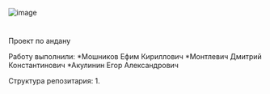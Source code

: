 ![image](https://github.com/GOOOOAAAALLL/ANDAN_PUBG-Ehh/assets/169695656/3ce57c76-7d5a-4341-bb67-1fce2f7a2a75)
# 
Проект по андану

Работу выполнили: 
 *Мошников Ефим Кириллович
 *Монтлевич Дмитрий Константинович
 *Акулинин Егор Александрович

Структура репозитария:
 1. 
